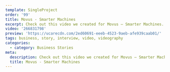 ```yaml
---
template: SingleProject
order: '99'
title: Movus - Smarter Machines
excerpt: Check out this video we created for Movus – Smarter Machines.
video: '266831798'
preview: 'https://ucarecdn.com/2ed60691-eeeb-4523-9aeb-afe939caab01/'
tags: business, story, interview, video, videography
categories:
  - category: Business Stories
meta:
  description: Check out this video we created for Movus – Smarter Machines.
  title: Movus - Smarter Machines
---
```

